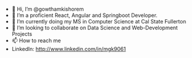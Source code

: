 - 👋 Hi, I’m @gowthamkishorem
- 👀 I’m a proficient React, Angular and Springboot Developer.
- 🌱 I’m currently doing my MS in Computer Science at Cal State Fullerton
- 💞️ I’m looking to collaborate on Data Science and Web-Development Projects
- 📫 How to reach me 
- LinkedIn: http://www.linkedin.com/in/mgk9061

<!---
gowthamkishorem/gowthamkishorem is a ✨ special ✨ repository because its `README.md` (this file) appears on my GitHub profile.
You can click the Preview link to take a look at your changes.
--->
